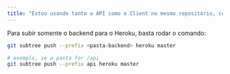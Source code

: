 ```yaml
---
title: "Estou usando tanto a API como o Client no mesmo repositório, como subo no Heroku?"
---
```


Para subir somente o backend para o Heroku, basta rodar o comando:

```sh
git subtree push --prefix <pasta-backend> heroku master

# exemplo, se a pasta for /api
git subtree push --prefix api heroku master
```
